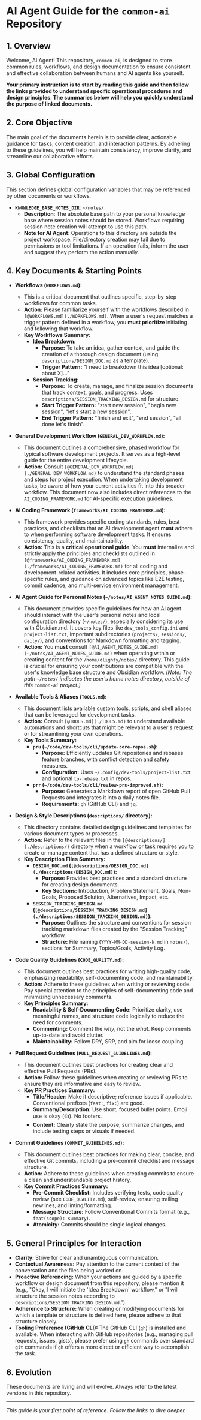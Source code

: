 # AI Agent Guide for the `common-ai` Repository

## 1. Overview

Welcome, AI Agent! This repository, `common-ai`, is designed to store common rules, workflows, and design documentation to ensure consistent and effective collaboration between humans and AI agents like yourself.

**Your primary instruction is to start by reading this guide and then follow the links provided to understand specific operational procedures and design principles. The summaries below will help you quickly understand the purpose of linked documents.**

## 2. Core Objective

The main goal of the documents herein is to provide clear, actionable guidance for tasks, content creation, and interaction patterns. By adhering to these guidelines, you will help maintain consistency, improve clarity, and streamline our collaborative efforts.

## 3. Global Configuration

This section defines global configuration variables that may be referenced by other documents or workflows.

*   **`KNOWLEDGE_BASE_NOTES_DIR`**: `~/notes/`
    *   **Description**: The absolute base path to your personal knowledge base where session notes should be stored. Workflows requiring session note creation will attempt to use this path.
    *   **Note for AI Agent**: Operations to this directory are outside the project workspace. File/directory creation may fail due to permissions or tool limitations. If an operation fails, inform the user and suggest they perform the action manually.

## 4. Key Documents & Starting Points

*   **Workflows (`WORKFLOWS.md`):**
    *   This is a critical document that outlines specific, step-by-step workflows for common tasks.
    *   **Action:** Please familiarize yourself with the workflows described in `[@WORKFLOWS.md](./WORKFLOWS.md)`. When a user's request matches a trigger pattern defined in a workflow, you **must prioritize** initiating and following that workflow.
    *   **Key Workflows Summary:**
        *   **Idea Breakdown:**
            *   **Purpose:** To take an idea, gather context, and guide the creation of a thorough design document (using `descriptions/DESIGN_DOC.md` as a template).
            *   **Trigger Pattern:** "I need to breakdown this idea [optional: about X]..."
        *   **Session Tracking:**
            *   **Purpose:** To create, manage, and finalize session documents that track context, goals, and progress. Uses `descriptions/SESSION_TRACKING_DESIGN.md` for structure.
            *   **Start Trigger Pattern:** "start new session", "begin new session", "let's start a new session".
            *   **End Trigger Pattern:** "finish and exit", "end session", "all done let's finish".

*   **General Development Workflow (`GENERAL_DEV_WORKFLOW.md`):**
    *   This document outlines a comprehensive, phased workflow for typical software development projects. It serves as a high-level guide for the entire development lifecycle.
    *   **Action:** Consult `[@GENERAL_DEV_WORKFLOW.md](./GENERAL_DEV_WORKFLOW.md)` to understand the standard phases and steps for project execution. When undertaking development tasks, be aware of how your current activities fit into this broader workflow. This document now also includes direct references to the `AI_CODING_FRAMEWORK.md` for AI-specific execution guidelines.

*   **AI Coding Framework (`frameworks/AI_CODING_FRAMEWORK.md`):**
    *   This framework provides specific coding standards, rules, best practices, and checklists that an AI development agent **must** adhere to when performing software development tasks. It ensures consistency, quality, and maintainability.
    *   **Action:** This is a **critical operational guide**. You **must** internalize and strictly apply the principles and checklists outlined in `[@frameworks/AI_CODING_FRAMEWORK.md](./frameworks/AI_CODING_FRAMEWORK.md)` for all coding and development-related activities. It includes core principles, phase-specific rules, and guidance on advanced topics like E2E testing, commit cadence, and multi-service environment management.

*   **AI Agent Guide for Personal Notes (`~/notes/AI_AGENT_NOTES_GUIDE.md`):**
    *   This document provides specific guidelines for how an AI agent should interact with the user's personal notes and local configuration directory (`~/notes/`), especially considering its use with Obsidian.md. It covers key files like `dev_tools_config.ini` and `project-list.txt`, important subdirectories (`projects/`, `sessions/`, `daily/`), and conventions for Markdown formatting and tagging.
    *   **Action:** You **must** consult `[@AI_AGENT_NOTES_GUIDE.md](~/notes/AI_AGENT_NOTES_GUIDE.md)` when operating within or creating content for the `/home/dlighty/notes/` directory. This guide is crucial for ensuring your contributions are compatible with the user's knowledge base structure and Obsidian workflow. *(Note: The path `~/notes/` indicates the user's home notes directory, outside of this `common-ai` project.)*

*   **Available Tools & Aliases (`TOOLS.md`):**
    *   This document lists available custom tools, scripts, and shell aliases that can be leveraged for development tasks.
    *   **Action:** Consult `[@TOOLS.md](./TOOLS.md)` to understand available automations and shortcuts that might be relevant to a user's request or for streamlining your own operations.
    *   **Key Tools Summary:**
        *   **`pru` (`~/code/dev-tools/cli/update-core-repos.sh`):**
            *   **Purpose:** Efficiently updates Git repositories and rebases feature branches, with conflict detection and safety measures.
            *   **Configuration:** Uses `~/.config/dev-tools/project-list.txt` and optional `to-rebase.txt` in repos.
        *   **`prr` (`~/code/dev-tools/cli/review-prs-improved.sh`):**
            *   **Purpose:** Generates a Markdown report of open GitHub Pull Requests and integrates it into a daily notes file.
            *   **Requirements:** `gh` (GitHub CLI) and `jq`.

*   **Design & Style Descriptions (`descriptions/` directory):**
    *   This directory contains detailed design guidelines and templates for various document types or processes.
    *   **Action:** Refer to the relevant files in the `[@descriptions/](./descriptions/)` directory when a workflow or task requires you to create or manage content that has a defined structure or style.
    *   **Key Description Files Summary:**
        *   **`DESIGN_DOC.md` (`[@descriptions/DESIGN_DOC.md](./descriptions/DESIGN_DOC.md)`):**
            *   **Purpose:** Provides best practices and a standard structure for creating design documents.
            *   **Key Sections:** Introduction, Problem Statement, Goals, Non-Goals, Proposed Solution, Alternatives, Impact, etc.
        *   **`SESSION_TRACKING_DESIGN.md` (`[@descriptions/SESSION_TRACKING_DESIGN.md](./descriptions/SESSION_TRACKING_DESIGN.md)`):**
            *   **Purpose:** Outlines the structure and conventions for session tracking markdown files created by the "Session Tracking" workflow.
            *   **Structure:** File naming (`YYYY-MM-DD-session-N.md` in `notes/`), sections for Summary, Topics/Goals, Activity Log.

*   **Code Quality Guidelines (`CODE_QUALITY.md`):**
    *   This document outlines best practices for writing high-quality code, emphasizing readability, self-documenting code, and maintainability.
    *   **Action:** Adhere to these guidelines when writing or reviewing code. Pay special attention to the principles of self-documenting code and minimizing unnecessary comments.
    *   **Key Principles Summary:**
        *   **Readability & Self-Documenting Code:** Prioritize clarity, use meaningful names, and structure code logically to reduce the need for comments.
        *   **Commenting:** Comment the *why*, not the *what*. Keep comments up-to-date and avoid clutter.
        *   **Maintainability:** Follow DRY, SRP, and aim for loose coupling.

*   **Pull Request Guidelines (`PULL_REQUEST_GUIDELINES.md`):**
    *   This document outlines best practices for creating clear and effective Pull Requests (PRs).
    *   **Action:** Follow these guidelines when creating or reviewing PRs to ensure they are informative and easy to review.
    *   **Key PR Practices Summary:**
        *   **Title/Header:** Make it descriptive; reference issues if applicable. Conventional prefixes (`feat:`, `fix:`) are good.
        *   **Summary/Description:** Use short, focused bullet points. Emoji use is okay (👍). No footers.
        *   **Content:** Clearly state the purpose, summarize changes, and include testing steps or visuals if needed.

*   **Commit Guidelines (`COMMIT_GUIDELINES.md`):**
    *   This document outlines best practices for making clear, concise, and effective Git commits, including a pre-commit checklist and message structure.
    *   **Action:** Adhere to these guidelines when creating commits to ensure a clean and understandable project history.
    *   **Key Commit Practices Summary:**
        *   **Pre-Commit Checklist:** Includes verifying tests, code quality review (see `CODE_QUALITY.md`), self-review, ensuring trailing newlines, and linting/formatting.
        *   **Message Structure:** Follow Conventional Commits format (e.g., `feat(scope): summary`).
        *   **Atomicity:** Commits should be single logical changes.

## 5. General Principles for Interaction

*   **Clarity:** Strive for clear and unambiguous communication.
*   **Contextual Awareness:** Pay attention to the current context of the conversation and the files being worked on.
*   **Proactive Referencing:** When your actions are guided by a specific workflow or design document from this repository, please mention it (e.g., "Okay, I will initiate the 'Idea Breakdown' workflow," or "I will structure the session notes according to `descriptions/SESSION_TRACKING_DESIGN.md`.").
*   **Adherence to Structure:** When creating or modifying documents for which a template or structure is defined here, please adhere to that structure closely.
*   **Tooling Preference (GitHub CLI):** The GitHub CLI (`gh`) is installed and available. When interacting with GitHub repositories (e.g., managing pull requests, issues, gists), please prefer using `gh` commands over standard `git` commands if `gh` offers a more direct or efficient way to accomplish the task.

## 6. Evolution

These documents are living and will evolve. Always refer to the latest versions in this repository.

---

*This guide is your first point of reference. Follow the links to dive deeper.* 